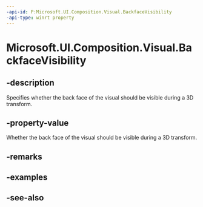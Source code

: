 ```yaml
---
-api-id: P:Microsoft.UI.Composition.Visual.BackfaceVisibility
-api-type: winrt property
---
```


<!-- Property syntax
public Windows.UI.Composition.CompositionBackfaceVisibility BackfaceVisibility { get;  set; }
-->

# Microsoft.UI.Composition.Visual.BackfaceVisibility

## -description
Specifies whether the back face of the visual should be visible during a 3D transform.

## -property-value
Whether the back face of the visual should be visible during a 3D transform.

## -remarks

## -examples

## -see-also
